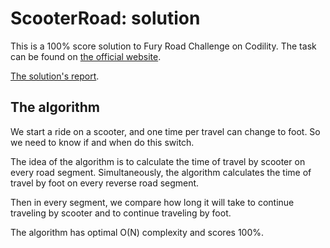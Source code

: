 # ScooterRoad: solution
This is a 100% score solution to Fury Road Challenge on Codility.
The task can be found on 
[the official website](https://app.codility.com/programmers/challenges/fury_road2022/).

[The solution's report](https://app.codility.com/cert/view/certNTU23Q-M3T5HUR7EGZDBA2Q/details/).

## The algorithm 
We start a ride on a scooter, and one time per travel can change to foot.
So we need to know if and when do this switch.

The idea of the algorithm is to calculate the time of travel by scooter on every road segment.
Simultaneously, the algorithm calculates the time of travel by foot on every reverse road segment.

Then in every segment, we compare how long it will take to continue traveling by scooter
and to continue traveling by foot.

The algorithm has optimal O(N) complexity and scores 100%.